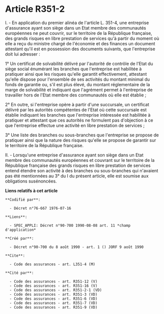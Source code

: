 # Article R351-2

I. - En application du premier alinéa de l'article L. 351-4, une entreprise d'assurance ayant son siège dans un Etat membre
des communautés européennes ne peut couvrir, sur le territoire de la République française, des grands risques en libre
prestation de services qu'à partir du moment où elle a reçu du ministre chargé de l'économie et des finances un document
attestant qu'il est en possession des documents suivants, que l'entreprise doit lui adresser :

1° Un certificat de solvabilité délivré par l'autorité de contrôle de l'Etat du siège social énumérant les branches que
l'entreprise est habilitée à pratiquer ainsi que les risques qu'elle garantit effectivement, attestant qu'elle dispose pour
l'ensemble de ses activités du montant minimal du fonds de garantie ou, s'il est plus élevé, du montant réglementaire de la
marge de solvabilité et indiquant que l'agrément permet à l'entreprise de travailler hors de l'Etat membre des communautés où
elle est établie ;

2° En outre, si l'entreprise opère à partir d'une succursale, un certificat délivré par les autorités compétentes de l'Etat
où cette succursale est établie indiquant les branches que l'entreprise intéressée est habilitée à pratiquer et attestant que
ces autorités ne formulent pas d'objection à ce que l'entreprise effectue une activité en libre prestation de services ;

3° Une liste des branches ou sous-branches que l'entreprise se propose de pratiquer ainsi que la nature des risques qu'elle
se propose de garantir sur le territoire de la République française.

II. - Lorsqu'une entreprise d'assurance ayant son siège dans un Etat membre des communautés européennes et couvrant sur le
territoire de la République française des grands risques en libre prestation de services entend étendre son activité à des
branches ou sous-branches qui n'avaient pas été mentionnées au 3° du I du présent article, elle est soumise aux obligations
susénoncées.

**Liens relatifs à cet article**

	**Codifié par**:

	  - Décret n°76-667 1976-07-16

	**Liens**:

	  - SPEC_APPLI: Décret n°90-700 1990-08-08 art. 11 *champ d'application*

	**Créé par**:

	  - Décret n°90-700 du 8 août 1990 - art. 1 () JORF 9 août 1990

	**Cite**:

	  - Code des assurances - art. L351-4 (M)

	**Cité par**:

	  - Code des assurances - art. R351-12 (V)
	  - Code des assurances - art. R351-16 (V)
	  - Code des assurances - art. R351-2-1 (VD)
	  - Code des assurances - art. R351-3 (VD)
	  - Code des assurances - art. R351-6 (VD)
	  - Code des assurances - art. R351-7 (VD)
	  - Code des assurances - art. R351-9 (VD)
